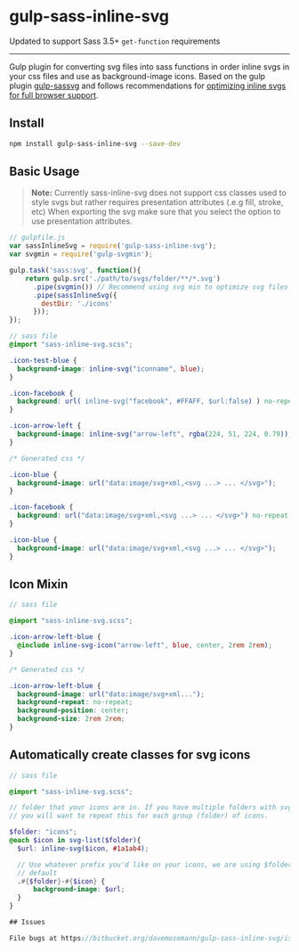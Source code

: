 # gulp-sass-inline-svg

Updated to support Sass 3.5+ `get-function` requirements

---
Gulp plugin for converting svg files into sass functions in order inline svgs in
your css files and use as background-image icons. Based on the gulp plugin
[gulp-sassvg](https://github.com/MattDiMu/gulp-sassvg) and follows recommendations
for [optimizing inline svgs for full browser support](https://codepen.io/tigt/post/optimizing-svgs-in-data-uris).

## Install

```bash
npm install gulp-sass-inline-svg --save-dev
```

## Basic Usage

>**Note:** Currently sass-inline-svg does not support css classes used to style
svgs but rather requires presentation attributes (.e.g fill, stroke, etc) When
exporting the svg make sure that you select the option to use presentation attributes.

```js
// gulpfile.js
var sassInlineSvg = require('gulp-sass-inline-svg');
var svgmin = require('gulp-svgmin');

gulp.task('sass:svg', function(){
    return gulp.src('./path/to/svgs/folder/**/*.svg')
      .pipe(svgmin()) // Recommend using svg min to optimize svg files first
      .pipe(sassInlineSvg({
        destDir: './icons'
      }));
});
```

```scss
// sass file
@import "sass-inline-svg.scss";

.icon-test-blue {
  background-image: inline-svg("iconname", blue);
}

.icon-facebook {
  background: url( inline-svg("facebook", #FFAFF, $url:false) ) no-repeat;
}

.icon-arrow-left {
  background-image: inline-svg("arrow-left", rgba(224, 51, 224, 0.79));
}

```

```css
/* Generated css */

.icon-blue {
  background-image: url("data:image/svg+xml,<svg ...> ... </svg>");
}

.icon-facebook {
  background: url("data:image/svg+xml,<svg ...> ... </svg>") no-repeat;
}

.icon-blue {
  background-image: url("data:image/svg+xml,<svg ...> ... </svg>");
}
```

## Icon Mixin
```scss
// sass file

@import "sass-inline-svg.scss";

.icon-arrow-left-blue {
  @include inline-svg-icon("arrow-left", blue, center, 2rem 2rem);
}
```

```css
/* Generated css */

.icon-arrow-left-blue {
  background-image: url("data:image/svg+xml...");
  background-repeat: no-repeat;
  background-position: center;
  background-size: 2rem 2rem;
}
```

## Automatically create classes for svg icons
```scss
// sass file

@import "sass-inline-svg.scss";

// folder that your icons are in. If you have multiple folders with svg icons,
// you will want to repeat this for each group (folder) of icons.

$folder: "icons";
@each $icon in svg-list($folder){
  $url: inline-svg($icon, #1a1ab4);

  // Use whatever prefix you'd like on your icons, we are using $folder here by
  // default
  .#{$folder}-#{$icon} {
      background-image: $url;
  }
}

## Issues

File bugs at https://bitbucket.org/davemosemann/gulp-sass-inline-svg/issues
